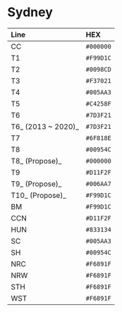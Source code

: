 # Sydney

| Line | HEX |
| :----- | :----- |
| CC | `#000000` |
| T1 | `#F99D1C` |
| T2 | `#0098CD` |
| T3 | `#F37021` |
| T4 | `#005AA3` |
| T5 | `#C4258F` |
| T6 | `#7D3F21` |
| T6_ (2013 ~ 2020)_ | `#7D3F21` |
| T7 | `#6F818E` |
| T8 | `#00954C` |
| T8_ (Propose)_ | `#000000` |
| T9 | `#D11F2F` |
| T9_ (Propose)_ | `#006AA7` |
| T10_ (Propose)_ | `#F99D1C` |
| BM | `#F99D1C` |
| CCN | `#D11F2F` |
| HUN | `#833134` |
| SC | `#005AA3` |
| SH | `#00954C` |
| NRC | `#F6891F` |
| NRW | `#F6891F` |
| STH | `#F6891F` |
| WST | `#F6891F` |

